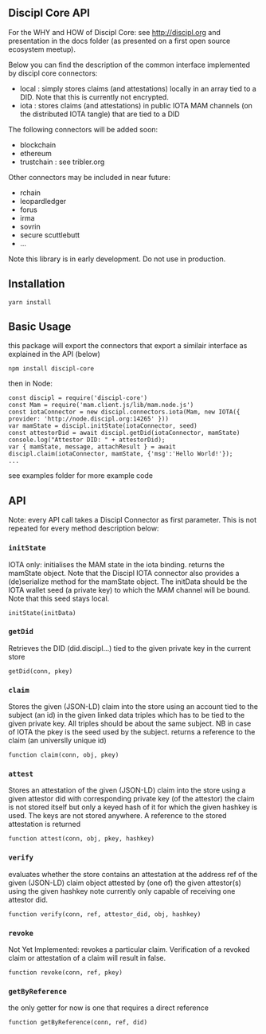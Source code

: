 
## Discipl Core API

For the WHY and HOW of Discipl Core: see http://discipl.org and presentation in the docs folder
(as presented on a first open source ecosystem meetup).

Below you can find the description of the common interface implemented by discipl core connectors:

  - local : simply stores claims (and attestations) locally in an array tied to a DID. Note that this is currently not encrypted.
  - iota  : stores claims (and attestations) in public IOTA MAM channels (on the distributed IOTA tangle) that are tied to a DID
 
The following connectors will be added soon:

  - blockchain
  - ethereum
  - trustchain : see tribler.org
 
Other connectors may be included in near future:

 - rchain
 - leopardledger
 - forus
 - irma
 - sovrin 
 - secure scuttlebutt
 - ...

Note this library is in early development. Do not use in production.

## Installation

```
yarn install
```

## Basic Usage

this package will export the connectors that export a similair interface as explained in the API (below)

```
npm install discipl-core
```

then in Node:

```
const discipl = require('discipl-core')
const Mam = require('mam.client.js/lib/mam.node.js')
const iotaConnector = new discipl.connectors.iota(Mam, new IOTA({ provider: 'http://node.discipl.org:14265' }))
var mamState = discipl.initState(iotaConnector, seed)
const attestorDid = await discipl.getDid(iotaConnector, mamState)
console.log("Attestor DID: " + attestorDid);
var { mamState, message, attachResult } = await discipl.claim(iotaConnector, mamState, {'msg':'Hello World!'});
...
```

see examples folder for more example code

## API

Note: every API call takes a Discipl Connector as first parameter. This is not repeated for every method description below:

### `initState`
IOTA only: initialises the MAM state in the iota binding. returns the mamState object. Note that the Discipl IOTA connector also provides a (de)serialize method for the mamState object. 
The initData should be the IOTA wallet seed (a private key) to which the MAM channel will be bound. Note that this seed stays local.
```
initState(initData)
```

### `getDid`
Retrieves the DID (did.discipl...) tied to the given private key in the current store
```
getDid(conn, pkey)
```

### `claim`
Stores the given (JSON-LD) claim into the store using an account tied to the subject (an id) in the given linked data triples
which has to be tied to the given private key. All triples should be about the same subject. NB in case of IOTA the pkey is the seed
used by the subject. returns a reference to the claim (an universlly unique id)
```
function claim(conn, obj, pkey)
```

### `attest`
Stores an attestation of the given (JSON-LD) claim into the store using a given attestor did with corresponding private key (of the attestor)
the claim is not stored itself but only a keyed hash of it for which the given hashkey is used. The keys are not stored anywhere.
A reference to the stored attestation is returned
```
function attest(conn, obj, pkey, hashkey)
```

### `verify`
evaluates whether the store contains an attestation at the address ref of the given (JSON-LD) claim object attested by (one of) the given attestor(s) using the given hashkey
note currently only capable of receiving one attestor did.
```
function verify(conn, ref, attestor_did, obj, hashkey)
```

### `revoke`
Not Yet Implemented: revokes a particular claim. Verification of a revoked claim or attestation of a claim will result in false.
```
function revoke(conn, ref, pkey)
```

### `getByReference`
the only getter for now is one that requires a direct reference
```
function getByReference(conn, ref, did)
```
